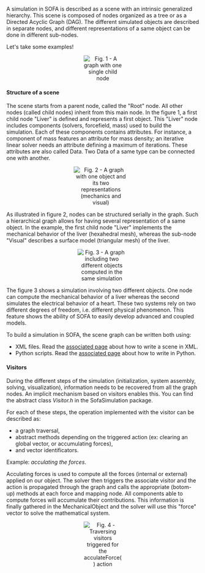 A simulation in SOFA is described as a scene with an intrinsic generalized hierarchy. This scene is composed of nodes organized as a tree or as a Directed Acyclic Graph (DAG). The different simulated objects are described in separate nodes, and different representations of a same object can be done in different sub-nodes.

Let's take some examples!

<div style="text-align:center;width:20%;margin: 0 40% 0;">

![Fig. 1 - A graph with one single child node](https://www.sofa-framework.org/wp-content/uploads/2016/05/Images-tuto.001.jpg)

</div>

#### Structure of a scene

The scene starts from a parent node, called the "Root" node. All other nodes (called child nodes) inherit from this main node. In the figure 1, a first child node "Liver" is defined and represents a first object. This "Liver" node includes components (solvers, forcefield, mass) used to build the simulation. Each of these components contains attributes. For instance, a component of mass features an attribute for mass density; an iterative linear solver needs an attribute defining a maximum of iterations. These attributes are also called Data. Two Data of a same type can be connected one with another.

<div style="text-align:center;width: 28%;margin: 0 35% 0;">

![Fig. 2 - A graph with one object and its two representations (mechanics and visual)](https://www.sofa-framework.org/wp-content/uploads/2016/05/Images-tuto.002.jpg)

</div>

As illustrated in figure 2, nodes can be structured serially in the graph. Such a hierarchical graph allows for having several representation of a same object. In the example, the first child node "Liver" implements the mechanical behavior of the liver (hexahedral mesh), whereas the sub-node "Visual" describes a surface model (triangular mesh) of the liver.

<div style="text-align:center;width:25%;margin: 0 37% 0;">

![Fig. 3 - A graph including two different objects computed in the same simulation](https://www.sofa-framework.org/wp-content/uploads/2016/05/Images-tuto.003.jpg)

</div>

The figure 3 shows a simulation involving two different objects. One node can compute the mechanical behavior of a liver whereas the second simulates the electrical behavior of a heart. These two systems rely on two different degrees of freedom, i.e. different physical phenomenon. This feature shows the ability of SOFA to easily develop advanced and coupled models.

To build a simulation in SOFA, the scene graph can be written both using:

*   XML files. Read the [associated page](https://www.sofa-framework.org/support/doc/using-sofa/write-a-scene-in-xml/) about how to write a scene in XML.
*   Python scripts. Read the [associated page](https://www.sofa-framework.org/support/doc/using-sofa/features/python-scripting/) about how to write in Python.

#### Visitors

During the different steps of the simulation (initialization, system assembly, solving, visualization), information needs to be recovered from all the graph nodes. An implicit mechanism based on visitors enables this. You can find the abstract class _Visitor.h_ in the SofaSimulation package.

For each of these steps, the operation implemented with the visitor can be described as:

*   a graph traversal,
*   abstract methods depending on the triggered action (ex: clearing an global vector, or accumulating forces),
*   and vector identificators.

Example: _acculating the forces_.

Acculating forces is used to compute all the forces (internal or external) applied on our object. The solver then triggers the associate visitor and the action is propagated through the graph and calls the appropriate (botom-up) methods at each force and mapping node. All components able to compute forces will accumulate their contributions. This information is finally gathered in the MechanicalObject and the solver will use this "force" vector to solve the mathematical system.

<div style="text-align:center;width:20%;margin: 0 40% 0;">

![Fig. 4 - Traversing visitors triggered for the _acculateForce()_ action](https://www.sofa-framework.org/wp-content/uploads/2016/05/Images-tuto.0010.jpg)

</div>
